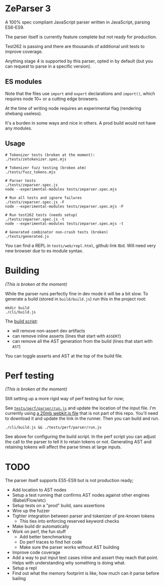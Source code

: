 # ZeParser 3

A 100% spec compliant JavaScript parser written in JavaScript, parsing ES6-ES9.

The parser itself is currently feature complete but not ready for production. 

Test262 is passing and there are thousands of additional unit tests to improve coverage.

Anything stage 4 is supported by this parser, opted in by default (but you can request to parse in a specific version).

## ES modules

Note that the files use `import` and `export` declarations and `import()`, which requires node 10+ or a cutting edge browsers.

At the time of writing node requires an experimental flag (rendering shebang useless).

It's a burden in some ways and nice in others. A prod build would not have any modules.

## Usage

```
# Tokenizer tests (broken at the moment):
./tests/zetokenizer.spec.mjs

# Tokenizer fuzz testing (broken atm)
./tests/fuzz_tokens.mjs

# Parser tests
./tests/zeparser.spec.js
node --experimental-modules tests/zeparser.spec.mjs

# Run all tests and ignore failures
./tests/zeparser.spec.js -F
node --experimental-modules tests/zeparser.spec.mjs -F

# Run test262 tests (needs setup)
./tests/zeparser.spec.js -t
node --experimental-modules tests/zeparser.spec.mjs -t

# Generated combinator non-crash tests (broken)
./tests/generated.js
```

You can find a REPL in `tests/web/repl.html`, github link tbd. Will need very new browser due to es module syntax.

# Building

_(This is broken at the moment)_

While the parser runs perfectly fine in dev mode it will be a bit slow. To generate a build (stored in `build/build.js`) run this in the project root:

```
mkdir build
./cli/build.js
```

The [build script](cli/build.js):

- will remove non-assert dev artifacts
- can remove inline asserts (lines that start with `ASSERT`)
- can remove all the AST generation from the build (lines that start with `AST`)

You can toggle asserts and AST at the top of the build file.

# Perf testing

_(This is broken at the moment)_

Still setting up a more rigid way of perf testing but for now;

See [`tests/perf/parser/run.js`](tests/perf/parser/run.js) and update the location of the input file. I'm currently using [a 20mb webkit.js file](https://github.com/trevorlinton/webkit.js/blob/master/bin/webkit.bin.js) that is not part of this repo. You'll need to download it and update the link in the runner. Then you can build and run. 

```
./cli/build.js && ./tests/perf/parser/run.js
```

See above for configuring the build script. In the perf script you can adjust the call to the parser to tell it to retain tokens or not. Generating AST and retaining tokens will affect the parse times at large inputs.

# TODO

The parser itself supports ES5-ES9 but is not production ready;

- Add location to AST nodes
- Setup a test running that confirms AST nodes against other engines (Babel/Flow/etc)
- Setup tests on a "prod" build, sans assertions
- Wire up the fuzzer
- Tighter integration between parser and tokenizer of pre-known tokens
  - This ties into enforcing reserved keyword checks
- Make build dir automatically
- Work on perf, the fun stuff
  - Add better benchmarking
  - Do perf traces to find hot code
  - Make sure the parser works without AST building
- Improve code coverage
- Add a way to put input test cases inline and assert they reach that point. Helps with understanding why something is doing what.
- Setup a repl
- Find out what the memory footprint is like, how much can it parse before bailing

